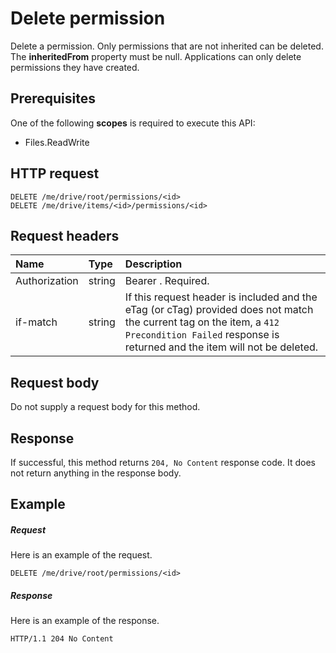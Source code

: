 # Delete permission

Delete a permission. Only permissions that are not inherited can be deleted. The
**inheritedFrom** property must be null. Applications can only delete permissions
they have created.


## Prerequisites
One of the following **scopes** is required to execute this API:

  * Files.ReadWrite

## HTTP request

<!-- { "blockType": "ignored" } -->
```http
DELETE /me/drive/root/permissions/<id>
DELETE /me/drive/items/<id>/permissions/<id>
```

## Request headers

| Name          | Type   | Description                                                                                                                                                                                       |
|:--------------|:-------|:--------------------------------------------------------------------------------------------------------------------------------------------------------------------------------------------------|
| Authorization | string | Bearer <token>. Required.                                                                                                                                                                         |
| if-match      | string | If this request header is included and the eTag (or cTag) provided does not match the current tag on the item, a `412 Precondition Failed` response is returned and the item will not be deleted. |

## Request body
Do not supply a request body for this method.

## Response
If successful, this method returns `204, No Content` response code. It does not
return anything in the response body.

## Example

##### Request

Here is an example of the request.

<!-- {
  "blockType": "request",
  "name": "delete_permission"
}-->
```http
DELETE /me/drive/root/permissions/<id>
```

##### Response

Here is an example of the response.

<!-- {
  "blockType": "response",
  "truncated": false
} -->
```http
HTTP/1.1 204 No Content
```

<!-- uuid: 8fcb5dbc-d5aa-4681-8e31-b001d5168d79
2015-10-25 14:57:30 UTC -->
<!-- {
  "type": "#page.annotation",
  "description": "Delete permission",
  "keywords": "",
  "section": "documentation",
  "tocPath": "OneDrive/Item/Delete permission"
}-->


<!-- {
  "type": "#page.annotation",
  "description": "Delete permission.",
  "tocPath": "/v1.0 reference/OneDrive/driveitem/Delete permission",
  "apiVersion": "v1.0",
  "section": "documentation",
  "canonicalURL": ""
} -->
